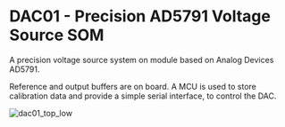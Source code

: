 # DAC01 - Precision AD5791 Voltage Source SOM

A precision voltage source system on module based on Analog Devices AD5791.

Reference and output buffers are on board. A MCU is used to store calibration data and provide a simple serial interface, to control the DAC.

![dac01_top_low](https://github.com/user-attachments/assets/713c53cd-8ca7-4612-a3e3-61b52c68e7e9)
